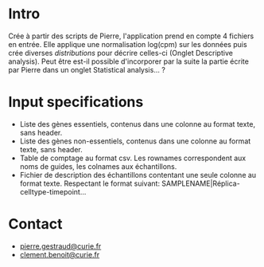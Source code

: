 Intro
=====

Crée à partir des scripts de Pierre, l'application prend en compte 4 fichiers
en entrée. Elle applique une normalisation log(cpm) sur les données puis
crée diverses *distributions* pour décrire celles-ci (Onglet Descriptive
analysis). Peut être est-il possible d'incorporer par la suite la partie
écrite par Pierre dans un onglet Statistical analysis... ?

Input specifications
====================

-   Liste des gènes essentiels, contenus dans une colonne au format
    texte, sans header.
-   Liste des gènes non-essentiels, contenus dans une colonne au format
    texte, sans header.
-   Table de comptage au format csv. Les rownames correspondent aux noms
    de guides, les colnames aux échantillons.
-   Fichier de description des échantillons contentant une seule colonne
    au format texte. Respectant le format suivant:
    SAMPLENAME|Réplica-celltype-timepoint...

Contact
=======

-   <pierre.gestraud@curie.fr>
-   <clement.benoit@curie.fr>
